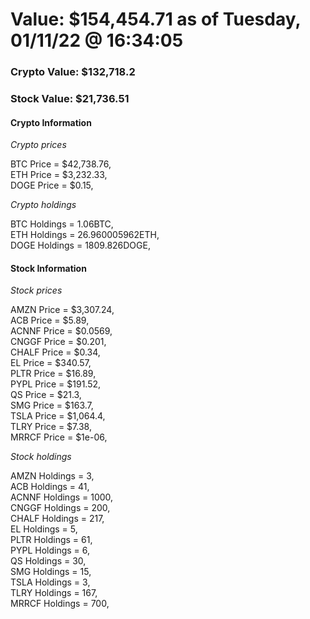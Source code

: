 # Value: $154,454.71 as of Tuesday, 01/11/22 @ 16:34:05 

### Crypto Value: $132,718.2

### Stock Value: $21,736.51

#### Crypto Information 
*Crypto prices* 

BTC Price = $42,738.76,  
ETH Price = $3,232.33,  
DOGE Price = $0.15,  


*Crypto holdings* 

BTC Holdings = 1.06BTC,  
ETH Holdings = 26.960005962ETH,  
DOGE Holdings = 1809.826DOGE,  


#### Stock Information 

*Stock prices* 

AMZN Price = $3,307.24,  
ACB Price = $5.89,  
ACNNF Price = $0.0569,  
CNGGF Price = $0.201,  
CHALF Price = $0.34,  
EL Price = $340.57,  
PLTR Price = $16.89,  
PYPL Price = $191.52,  
QS Price = $21.3,  
SMG Price = $163.7,  
TSLA Price = $1,064.4,  
TLRY Price = $7.38,  
MRRCF Price = $1e-06,  


*Stock holdings* 

AMZN Holdings = 3,  
ACB Holdings = 41,  
ACNNF Holdings = 1000,  
CNGGF Holdings = 200,  
CHALF Holdings = 217,  
EL Holdings = 5,  
PLTR Holdings = 61,  
PYPL Holdings = 6,  
QS Holdings = 30,  
SMG Holdings = 15,  
TSLA Holdings = 3,  
TLRY Holdings = 167,  
MRRCF Holdings = 700,  


